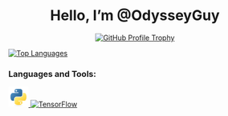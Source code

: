 <h1 align="center">Hello, I’m @OdysseyGuy</h1>

<p align="center">
  <a href="https://github.com/ryo-ma/github-profile-trophy">
    <img src="https://github-profile-trophy.vercel.app/?username=odysseyguy&theme=gruvbox" alt="GitHub Profile Trophy" />
  </a>
</p>

[![Top Languages](https://github-readme-stats.vercel.app/api/top-langs/?username=odysseyguy)](https://github.com/OdysseyGuy)

<h3 align="left">Languages and Tools:</h3>
<p align="left"> 
  <a href="https://www.python.org/" target="_blank" rel="noreferrer">
    <img src="https://raw.githubusercontent.com/devicons/devicon/master/icons/python/python-original.svg" alt="Python" width="40" height="40"/>
  </a>
  <a href="https://www.tensorflow.org/" target="_blank" rel="noreferrer">
    <img src="https://www.vectorlogo.zone/logos/tensorflow/tensorflow-icon.svg" alt="TensorFlow" width="40" height="40"/>
  </a>
</p>
